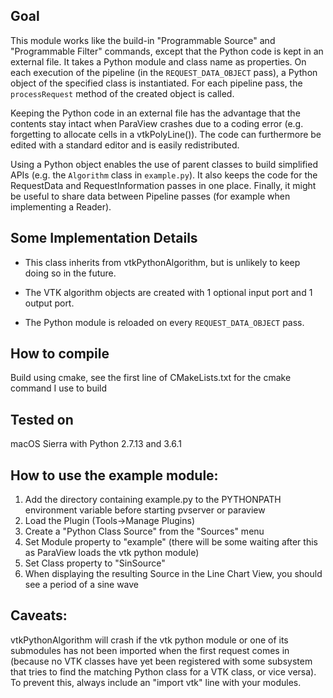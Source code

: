## Goal
This module works like the build-in "Programmable Source" and "Programmable Filter" commands, except that the Python code is kept in an external file.
It takes a Python module and class name as properties. On each execution of the pipeline (in the `REQUEST_DATA_OBJECT` pass), a Python object of the specified class is instantiated. For each pipeline pass, the `processRequest` method of the created object is called.

Keeping the Python code in an external file has the advantage that the contents stay intact when ParaView crashes due to a coding error (e.g. forgetting to allocate cells in a vtkPolyLine()).
The code can furthermore be edited with a standard editor and is easily redistributed.

Using a Python object enables the use of parent classes to build simplified APIs (e.g. the `Algorithm` class in `example.py`). It also keeps the code for the RequestData and RequestInformation passes in one place. Finally, it might be useful to share data between Pipeline passes (for example when implementing a Reader).

## Some Implementation Details
* This class inherits from vtkPythonAlgorithm, but is unlikely to keep doing so in the future. 

* The VTK algorithm objects are created with 1 optional input port and 1 output port. 

* The Python module is reloaded on every `REQUEST_DATA_OBJECT` pass.

## How to compile
Build using cmake, see the first line of CMakeLists.txt for the cmake command I use to build

## Tested on
macOS Sierra with Python 2.7.13 and 3.6.1

## How to use the example module:
1. Add the directory containing example.py to the PYTHONPATH environment variable before starting pvserver or paraview
2. Load the Plugin (Tools->Manage Plugins)
3. Create a "Python Class Source" from the "Sources" menu
4. Set Module property to "example" (there will be some waiting after this as ParaView loads the vtk python module)
5. Set Class property to "SinSource"
6. When displaying the resulting Source in the Line Chart View, you should see a period of a sine wave

## Caveats:
vtkPythonAlgorithm will crash if the vtk python module or one of its submodules has not been imported when the first request comes in (because no VTK classes have yet been registered with some subsystem that tries to find the matching Python class for a VTK class, or vice versa). To prevent this, always include an "import vtk" line with your modules.
